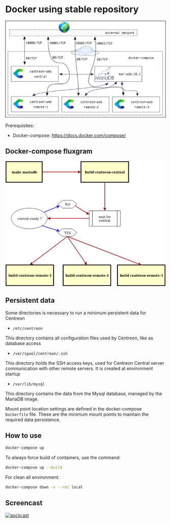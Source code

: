 Docker using stable repository
==============================

![diagram-docker-remote](doc/images/diagram-docker-remote.png)

Prerequisites:

- Docker-compose: <https://docs.docker.com/compose/>

Docker-compose fluxgram
-----------------------

![docker-compose-flux](doc/images/flux-docker-compose.png)

Persistent data
---------------

Some directories is necessary to run a minimum persistent data for Centreon

- `/etc/centreon`

This directory contains all configuration files used by Centreon, like as database access

- `/var/spool/centreon/.ssh`

This directory holds the SSH access keys, used for Centreon Central server communication with other remote servers. It is created at environment startup

- `/var/lib/mysql`

This directory contains the data from the Mysql database, managed by the MariaDB image.

Mount point location settings are defined in the docker-compose `Dockerfile` file. These are the minimum mount points to maintain the required data persistence.

How to use
----------

```bash
docker-compose up
```

To always force build of containers, use the command:

```bash
docker-compose up --build
```

For clean all environment:

```bash
docker-compose down -v --rmi local
```

Screencast
----------

[![asciicast](https://asciinema.org/a/fd3IpIoRupeJbhMCH8Q6Op1PK.svg)](https://asciinema.org/a/fd3IpIoRupeJbhMCH8Q6Op1PK)